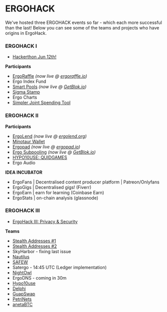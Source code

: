 # ERGOHACK

We've hosted three ERGOHACK events so far - which each more successful than the last! Below you can see some of the teams and projects who have origins in ErgoHack.



### ERGOHACK I

* [Hackerthon Jun 12th!](https://ergoplatform.org/en/blog/2021-06-04-ergo-community-launches-its-first-hackathon-ergohack/)

**Participants**

- [ErgoRaffle](https://github.com/ErgoRaffle) *(now live @ [ergoraffle.io](https://ergoraffle.io))*
- Ergo Index Fund
- [Smart Pools](https://github.com/WilfordGrimley/ErgoSmartPools) *(now live @ [GetBlok.io](https://getblok.io))*
- [Sigma Stamp](https://www.sigmastamp.ml/)
- Ergo Charts
- [Simpler Joint Spending Tool](https://www.ergoforum.org/t/a-simpler-collective-spending-approach-for-everyone/476%20)

### ERGOHACK II

**Participants**

- [ErgoLend](https://github.com/Ergo-Lend/) *(now live @ [ergolend.org](https://ergolend.org))*
- [Minotaur Wallet](https://github.com/minotaur-ergo/minotaur-wallet)
- [Ergopad](https://github.com/Ergohack-Dashboard-Project) *(now live @ [ergopad.io](https://ergopad.io))*
- [Ergo Subpooling](https://github.com/K-Singh/ergo-subpooling) *(now live @ [GetBlok.io](https://getblok.io))*
- [HYPO10USE: QUIDGAMES](https://github.com/hypo10use/quid-games)
- Ergo Audio


**IDEA INCUBATOR**

- ErgoFans | Decentralised content producer platform | Patreon/Onlyfans
- ErgoGigs | Decentralised gigs! (Fiverr)
- ErgoEarn | earn for learning (Coinbase Earn)
- ErgoStats | on-chain analysis (glassnode)

### ERGOHACK III

- [ErgoHack III: Privacy & Security](https://ergoplatform.org/en/blog/2021-12-21-ergohack-iii-privacy-security/)

**Teams** 

- [Stealth Addresses #1](https://github.com/aragogi/Stealth-doc)
- [Stealth Addresses #2](https://github.com/ergoplatform/ergo-playgrounds/pull/24)
- SkyHarbor - fixing last issue
- [Nautilus](https://github.com/capt-nemo429/nautilus-wallet/pull/6)
- [SAFEW](pdf/SAFEW_ergohack3_report.pdf)
- Satergo - 14:45 UTC (Ledger implementation)
- [NightOwl](pdf/Night_Owl_-_Ergo_Hack_lll_Presentation_Final.pdf)
- ErgoDNS - coming in 30m
- [Hypo10use](https://github.com/hypo10use/quid-games)
- [Delphi](https://hackmd.io/@abchris/S1dHZcwyc)
- [GuapSwap](pdf/GuapSwap_-_ErgoHack3_Project_Report.pdf)
- [PetriNets](https://github.com/iandebeer/ergo-castanet/blob/main/docs/Conclusion.md)
- [anetaBTC](https://medium.com/@anetaBTC/ergohack-summary-and-development-update-dad3224227b7)